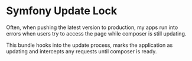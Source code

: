 # Symfony Update Lock

Often, when pushing the latest version to production, my apps run into errors when users try to access the page while
composer is still updating.

This bundle hooks into the update process, marks the application as updating and intercepts any requests until composer
is ready.